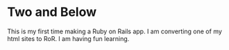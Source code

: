 # Two and Below
This is my first time making a Ruby on Rails app. I am converting
one of my html sites to RoR.
I am having fun learning.
